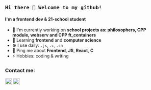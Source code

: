 ### <samp>Hi there 👋 Welcome to my github!</samp>

#### I'm a frontend dev & 21-school student

- 🔭 I'm currently working on **school projects as: philosophers, CPP module, webserv and CPP ft_containers**
- 🌱 Learning **frontend** and **computer science**
- ⚙️ I use daily: `.js`, `.c`, `.sh`
- 💬 Ping me about **Frontend**, **JS**, **React**, **C**
- ⚡️ Hobbies: coding & writing


### Contact me:
[<img align="left" alt="Roman Kukin | LinkedIn" width="22px" src="https://cdn.jsdelivr.net/npm/simple-icons@v3/icons/linkedin.svg" />][linkedin]
[<img align="left" alt="Roman Kukin | Twitter" width="22px" src="https://cdn.jsdelivr.net/npm/simple-icons@v3/icons/twitter.svg" />][twitter]

[linkedin]: https://www.linkedin.com/in/roman-kukin/
[twitter]: https://twitter.com/kukinpower

<!--
**kukinpower/kukinpower** is a ✨ _special_ ✨ repository because its `README.md` (this file) appears on your GitHub profile.

Here are some ideas to get you started:

- 🔭 I’m currently working on ...
- 🌱 I’m currently learning ...
- 👯 I’m looking to collaborate on ...
- 🤔 I’m looking for help with ...
- 💬 Ask me about ...
- 📫 How to reach me: ...
- 😄 Pronouns: ...
- ⚡ Fun fact: ...
-->
